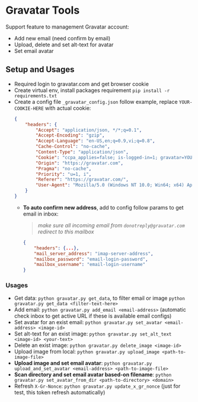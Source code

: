 # Gravatar Tools

Support feature to management Gravatar account:

* Add new email (need confirm by email)
* Upload, delete and set alt-text for avatar
* Set email avatar

## Setup and Usages

* Required login to gravatar.com and get browser cookie
* Create virtual env, install packages requirement `pip install -r requirements.txt`
* Create a config file `_gravatar_config.json` follow example, replace `YOUR-COOKIE-HERE` with actual cookie:
    ```json
    {
        "headers": {
            "Accept": "application/json, */*;q=0.1",
            "Accept-Encoding": "gzip",
            "Accept-Language": "en-US,en;q=0.9,vi;q=0.8",
            "Cache-Control": "no-cache",
            "Content-Type": "application/json",
            "Cookie": "ccpa_applies=false; is-logged-in=1; gravatar=YOUR-COOKIE-HERE",
            "Origin": "https://gravatar.com",
            "Pragma": "no-cache",
            "Priority": "u=1, i",
            "Referer": "https://gravatar.com/",
            "User-Agent": "Mozilla/5.0 (Windows NT 10.0; Win64; x64) AppleWebKit/537.36 (KHTML, like Gecko) Chrome/130.0.0.0 Safari/537.36"
        }
    }
    ```
  * **To auto confirm new address**, add to config follow params to get email in inbox:
    > _make sure all incoming email from `donotreply@gravatar.com` redirect to this mailbox_ 

    ```json
    {
        "headers": {...},
        "mail_server_address": "imap-server-address",
        "mailbox_password": "email-login-password",
        "mailbox_username": "email-login-username"
    }
    ```
### Usages

* Get data: `python gravatar.py get_data`, to filter email or image `python gravatar.py get_data <filter-text-here>`
* Add email: `python gravatar.py add_email <email-address>` (automatic check inbox to get active URL if these is available email configs)
* Set avatar for an exist email: `python gravatar.py set_avatar <email-address> <image-id>`
* Set alt-text for an exist image: `python gravatar.py set_alt_text <image-id> <your-text>`
* Delete an exist image: `python gravatar.py delete_image <image-id>`
* Upload image from local: `python gravatar.py upload_image <path-to-image-file>`
* **Upload image and set email avatar**: `python gravatar.py upload_and_set_avatar <email-address> <path-to-image-file>`
* **Scan directory and set email avatar based-on filename**: `python gravatar.py set_avatar_from_dir <path-to-directory> <domain>`
* Refresh `X-Gr-Nonce`: `python gravatar.py update_x_gr_nonce` (just for test, this token refresh automatically)